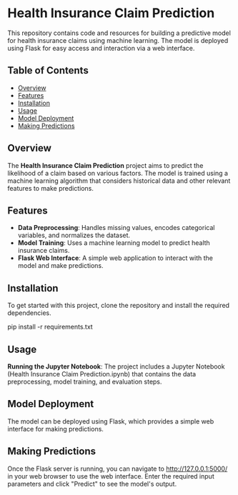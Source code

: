 # Health Insurance Claim Prediction

This repository contains code and resources for building a predictive model for health insurance claims using machine learning. The model is deployed using Flask for easy access and interaction via a web interface.

## Table of Contents

- [Overview](#overview)
- [Features](#features)
- [Installation](#installation)
- [Usage](#usage)
- [Model Deployment](#model-deployment)
- [Making Predictions](#making-predictions)

## Overview

The **Health Insurance Claim Prediction** project aims to predict the likelihood of a claim based on various factors. The model is trained using a machine learning algorithm that considers historical data and other relevant features to make predictions.

## Features

- **Data Preprocessing**: Handles missing values, encodes categorical variables, and normalizes the dataset.
- **Model Training**: Uses a machine learning model to predict health insurance claims.
- **Flask Web Interface**: A simple web application to interact with the model and make predictions.

## Installation

To get started with this project, clone the repository and install the required dependencies.

pip install -r requirements.txt

## Usage
**Running the Jupyter Notebook**:
The project includes a Jupyter Notebook (Health Insurance Claim Prediction.ipynb) that contains the data preprocessing, model training, and evaluation steps.

## Model Deployment
The model can be deployed using Flask, which provides a simple web interface for making predictions.

## Making Predictions
Once the Flask server is running, you can navigate to http://127.0.0.1:5000/ in your web browser to use the web interface. Enter the required input parameters and click "Predict" to see the model's output.

